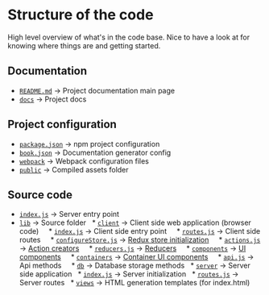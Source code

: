 # Structure of the code

High level overview of what's in the code base. Nice to have a look at for
knowing where things are and getting started.

## Documentation

  * [`README.md`](https://github.com/joakin/loot-ui/tree/master/README.md) → Project documentation main page
  * [`docs`](https://github.com/joakin/loot-ui/tree/master/docs) → Project docs

## Project configuration

  * [`package.json`](https://github.com/joakin/loot-ui/tree/master/package.json) → npm project configuration
  * [`book.json`](https://github.com/joakin/loot-ui/tree/master/book.json) → Documentation generator config
  * [`webpack`](https://github.com/joakin/loot-ui/tree/master/lib/server/webpack) → Webpack configuration files
  * [`public`](https://github.com/joakin/loot-ui/tree/master/lib/server/public) → Compiled assets folder

## Source code

  * [`index.js`](https://github.com/joakin/loot-ui/tree/master/index.js) → Server entry point
  * [`lib`](https://github.com/joakin/loot-ui/tree/master/lib) → Source folder
    * [`client`](https://github.com/joakin/loot-ui/tree/master/lib/client) → Client side web application (browser code)
      * [`index.js`](https://github.com/joakin/loot-ui/tree/master/lib/client/index.js) → Client side entry point
      * [`routes.js`](https://github.com/joakin/loot-ui/tree/master/lib/client/routes.js) → Client side routes
      * [`configureStore.js`](https://github.com/joakin/loot-ui/tree/master/lib/client/configureStore.js) → [Redux store initialization](http://redux.js.org/docs/basics/Store.html)
      * [`actions.js`](https://github.com/joakin/loot-ui/tree/master/lib/client/actions.js) → [Action creators](http://redux.js.org/docs/basics/Actions.html)
      * [`reducers.js`](https://github.com/joakin/loot-ui/tree/master/lib/client/reducers.js) → [Reducers](http://redux.js.org/docs/basics/Reducers.html)
      * [`components`](https://github.com/joakin/loot-ui/tree/master/lib/client/components) → [UI components](https://facebook.github.io/react/docs/tutorial.html#your-first-component)
      * [`containers`](https://github.com/joakin/loot-ui/tree/master/lib/client/containers) → [Container UI components](http://redux.js.org/docs/basics/UsageWithReact.html#container-and-presentational-components)
      * [`api.js`](https://github.com/joakin/loot-ui/tree/master/lib/client/api.js) → Api methods
      * [`db`](https://github.com/joakin/loot-ui/tree/master/lib/client/db) → Database storage methods
    * [`server`](https://github.com/joakin/loot-ui/tree/master/lib/server) → Server side application
        * [`index.js`](https://github.com/joakin/loot-ui/tree/master/lib/server/index.js) → Server initialization
        * [`routes.js`](https://github.com/joakin/loot-ui/tree/master/lib/server/routes.js) → Server routes
        * [`views`](https://github.com/joakin/loot-ui/tree/master/lib/server/views) → HTML generation templates (for index.html)
